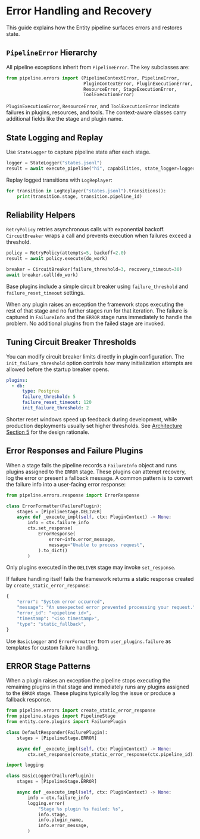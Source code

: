 # Error Handling and Recovery

This guide explains how the Entity pipeline surfaces errors and restores state.

## `PipelineError` Hierarchy

All pipeline exceptions inherit from `PipelineError`. The key subclasses are:

```python
from pipeline.errors import (PipelineContextError, PipelineError,
                             PluginContextError, PluginExecutionError,
                             ResourceError, StageExecutionError,
                             ToolExecutionError)

```

`PluginExecutionError`, `ResourceError`, and `ToolExecutionError` indicate failures in plugins, resources, and tools. The context-aware classes carry additional fields like the stage and plugin name.

## State Logging and Replay

Use `StateLogger` to capture pipeline state after each stage.

```python
logger = StateLogger("states.jsonl")
result = await execute_pipeline("hi", capabilities, state_logger=logger)
```

Replay logged transitions with `LogReplayer`:

```python
for transition in LogReplayer("states.jsonl").transitions():
    print(transition.stage, transition.pipeline_id)
```

## Reliability Helpers

`RetryPolicy` retries asynchronous calls with exponential backoff. `CircuitBreaker` wraps a call and prevents execution when failures exceed a threshold.

```python
policy = RetryPolicy(attempts=5, backoff=2.0)
result = await policy.execute(do_work)

breaker = CircuitBreaker(failure_threshold=3, recovery_timeout=30)
await breaker.call(do_work)
```

Base plugins include a simple circuit breaker using `failure_threshold` and `failure_reset_timeout` settings.

When any plugin raises an exception the framework stops executing the rest of that stage and no further stages run for that iteration.
The failure is captured in `FailureInfo` and the `ERROR` stage runs immediately
to handle the problem. No additional plugins from the failed stage are invoked.

## Tuning Circuit Breaker Thresholds

You can modify circuit breaker limits directly in plugin configuration. The
`init_failure_threshold` option controls how many initialization attempts are
allowed before the startup breaker opens.

```yaml
plugins:
  - db:
      type: Postgres
      failure_threshold: 5
      failure_reset_timeout: 120
      init_failure_threshold: 2
```

Shorter reset windows speed up feedback during development, while production
deployments usually set higher thresholds. See
[Architecture Section 5](../ARCHITECTURE.md#5-error-handling-and-validation-fail-fast-with-multi-layered-validation)
for the design rationale.

## Error Responses and Failure Plugins

When a stage fails the pipeline records a `FailureInfo` object and runs plugins assigned to the `ERROR` stage. These plugins can attempt recovery, log the error or present a fallback message. A common pattern is to convert the failure info into a user-facing error response:

```python
from pipeline.errors.response import ErrorResponse

class ErrorFormatter(FailurePlugin):
    stages = [PipelineStage.DELIVER]
    async def _execute_impl(self, ctx: PluginContext) -> None:
        info = ctx.failure_info
        ctx.set_response(
            ErrorResponse(
                error=info.error_message,
                message="Unable to process request",
            ).to_dict()
        )
```

Only plugins executed in the `DELIVER` stage may invoke ``set_response``.

If failure handling itself fails the framework returns a static response created by `create_static_error_response`:

```python
{
    "error": "System error occurred",
    "message": "An unexpected error prevented processing your request.",
    "error_id": "<pipeline id>",
    "timestamp": "<iso timestamp>",
    "type": "static_fallback",
}
```

Use `BasicLogger` and `ErrorFormatter` from `user_plugins.failure` as templates for custom failure handling.


## ERROR Stage Patterns

When a plugin raises an exception the pipeline stops executing the remaining
plugins in that stage and immediately runs any plugins assigned to the `ERROR`
stage. These plugins typically log the issue or produce a fallback response.

```python
from pipeline.errors import create_static_error_response
from pipeline.stages import PipelineStage
from entity.core.plugins import FailurePlugin

class DefaultResponder(FailurePlugin):
    stages = [PipelineStage.ERROR]

    async def _execute_impl(self, ctx: PluginContext) -> None:
        ctx.set_response(create_static_error_response(ctx.pipeline_id).to_dict())
```

```python
import logging

class BasicLogger(FailurePlugin):
    stages = [PipelineStage.ERROR]

    async def _execute_impl(self, ctx: PluginContext) -> None:
        info = ctx.failure_info
        logging.error(
            "Stage %s plugin %s failed: %s",
            info.stage,
            info.plugin_name,
            info.error_message,
        )
```
